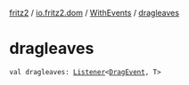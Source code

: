 [fritz2](../../index.md) / [io.fritz2.dom](../index.md) / [WithEvents](index.md) / [dragleaves](./dragleaves.md)

# dragleaves

`val dragleaves: `[`Listener`](../-listener/index.md)`<`[`DragEvent`](https://kotlinlang.org/api/latest/jvm/stdlib/org.w3c.dom/-drag-event/index.html)`, T>`